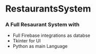 # RestaurantsSystem

### A Full Resaurant System with 

* Full Firebase integrations as databse
* Tkinter for UI 
* Python as main Language
